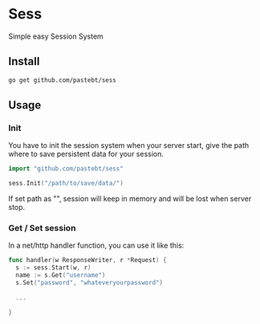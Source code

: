 # Sess
Simple easy Session System

## Install

```bash
go get github.com/pastebt/sess
```

## Usage
### Init
You have to init the session system when your server start, give the path 
where to save persistent data for your session. 

```go
import "github.com/pastebt/sess"

sess.Init("/path/to/save/data/")
```
If set path as "", session will keep in memory and will be lost when server stop.


### Get / Set session
In a net/http handler function, you can use it like this:

```go
func handler(w ResponseWriter, r *Request) {
  s := sess.Start(w, r)
  name := s.Get("username")
  s.Set("password", "whateveryourpassword")
  
  ...
  
}
```

